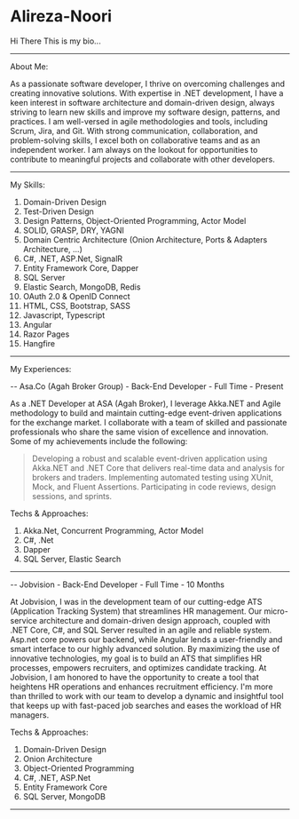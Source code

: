 # Alireza-Noori

Hi There
This is my bio...

-----------------------------------------------------------------------------

About Me:

  As a passionate software developer, I thrive on overcoming challenges and creating innovative solutions. With expertise in .NET development, I have a keen interest in software architecture and domain-driven design, always striving to learn new skills and improve my software design, patterns, and practices. I am well-versed in agile methodologies and tools, including Scrum, Jira, and Git. With strong communication, collaboration, and problem-solving skills, I excel both on collaborative teams and as an independent worker. I am always on the lookout for opportunities to contribute to meaningful projects and collaborate with other developers.

-----------------------------------------------------------------------------

My Skills:

  1. Domain-Driven Design
  2. Test-Driven Design
  3. Design Patterns, Object-Oriented Programming, Actor Model
  4. SOLID, GRASP, DRY, YAGNI
  5. Domain Centric Architecture (Onion Architecture, Ports & Adapters Architecture, ...)
  5. C#, .NET, ASP.Net, SignalR
  6. Entity Framework Core, Dapper
  7. SQL Server
  8. Elastic Search, MongoDB, Redis
  9. OAuth 2.0 & OpenID Connect
  10. HTML, CSS, Bootstrap, SASS
  11. Javascript, Typescript
  12. Angular
  13. Razor Pages
  14. Hangfire
  
-----------------------------------------------------------------------------

My Experiences:

-- Asa.Co (Agah Broker Group)  -  Back-End Developer  -  Full Time  -  Present
  
  As a .NET Developer at ASA (Agah Broker), I leverage Akka.NET and Agile methodology to build and maintain cutting-edge event-driven applications for the exchange market. I collaborate with a team of skilled and passionate professionals who share the same vision of excellence and innovation. Some of my achievements include the following:
> Developing a robust and scalable event-driven application using Akka.NET and .NET Core that delivers real-time data and analysis for brokers and traders.
> Implementing automated testing using XUnit, Mock, and Fluent Assertions.
> Participating in code reviews, design sessions, and sprints.

Techs & Approaches:
  1. Akka.Net, Concurrent Programming, Actor Model
  2. C#, .Net
  3. Dapper
  4. SQL Server, Elastic Search

-----------------------------------------------------------------------------

-- Jobvision -  Back-End Developer  -  Full Time  -  10 Months

  At Jobvision, I was in the development team of our cutting-edge ATS (Application Tracking System) that streamlines HR management. Our micro-service architecture and domain-driven design approach, coupled with .NET Core, C#, and SQL Server resulted in an agile and reliable system. Asp.net core powers our backend, while Angular lends a user-friendly and smart interface to our highly advanced solution. By maximizing the use of innovative technologies, my goal is to build an ATS that simplifies HR processes, empowers recruiters, and optimizes candidate tracking. At Jobvision, I am honored to have the opportunity to create a tool that heightens HR operations and enhances recruitment efficiency. I'm more than thrilled to work with our team to develop a dynamic and insightful tool that keeps up with fast-paced job searches and eases the workload of HR managers.
  
Techs & Approaches:
  1. Domain-Driven Design
  2. Onion Architecture
  3. Object-Oriented Programming
  4. C#, .NET, ASP.Net
  5. Entity Framework Core
  6. SQL Server, MongoDB

-----------------------------------------------------------------------------
